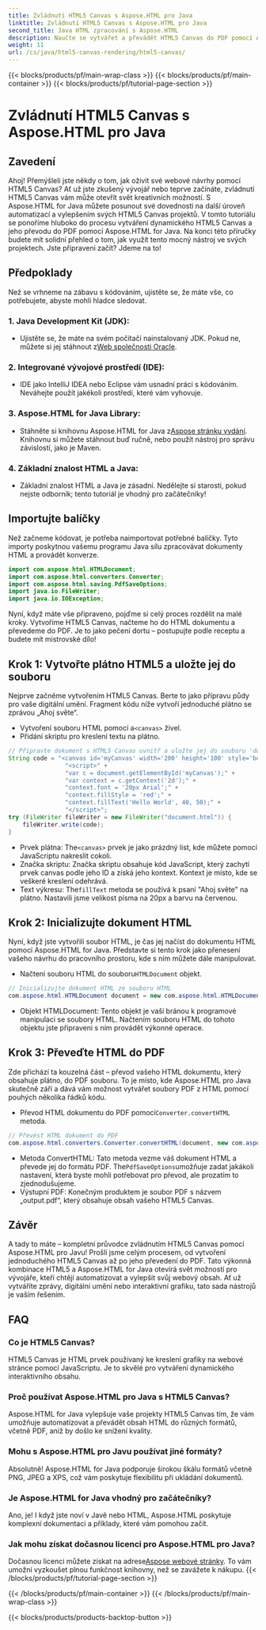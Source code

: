 ```yaml
---
title: Zvládnutí HTML5 Canvas s Aspose.HTML pro Java
linktitle: Zvládnutí HTML5 Canvas s Aspose.HTML pro Java
second_title: Java HTML zpracování s Aspose.HTML
description: Naučte se vytvářet a převádět HTML5 Canvas do PDF pomocí Aspose.HTML for Java. Tato příručka je ideální pro vývojáře, kteří chtějí vylepšit své webové projekty.
weight: 11
url: /cs/java/html5-canvas-rendering/html5-canvas/
---
```


{{< blocks/products/pf/main-wrap-class >}}
{{< blocks/products/pf/main-container >}}
{{< blocks/products/pf/tutorial-page-section >}}

# Zvládnutí HTML5 Canvas s Aspose.HTML pro Java

## Zavedení
Ahoj! Přemýšleli jste někdy o tom, jak oživit své webové návrhy pomocí HTML5 Canvas? Ať už jste zkušený vývojář nebo teprve začínáte, zvládnutí HTML5 Canvas vám může otevřít svět kreativních možností. S Aspose.HTML for Java můžete posunout své dovednosti na další úroveň automatizací a vylepšením svých HTML5 Canvas projektů. V tomto tutoriálu se ponoříme hluboko do procesu vytváření dynamického HTML5 Canvas a jeho převodu do PDF pomocí Aspose.HTML for Java. Na konci této příručky budete mít solidní přehled o tom, jak využít tento mocný nástroj ve svých projektech. Jste připraveni začít? Jdeme na to!
## Předpoklady
Než se vrhneme na zábavu s kódováním, ujistěte se, že máte vše, co potřebujete, abyste mohli hladce sledovat.
### 1. Java Development Kit (JDK):
   -  Ujistěte se, že máte na svém počítači nainstalovaný JDK. Pokud ne, můžete si jej stáhnout z[Web společnosti Oracle](https://www.oracle.com/java/technologies/javase-jdk11-downloads.html).
### 2. Integrované vývojové prostředí (IDE):
   - IDE jako IntelliJ IDEA nebo Eclipse vám usnadní práci s kódováním. Neváhejte použít jakékoli prostředí, které vám vyhovuje.
### 3. Aspose.HTML for Java Library:
   -  Stáhněte si knihovnu Aspose.HTML for Java z[Aspose stránku vydání](https://releases.aspose.com/html/java/). Knihovnu si můžete stáhnout buď ručně, nebo použít nástroj pro správu závislostí, jako je Maven.
### 4. Základní znalost HTML a Java:
   - Základní znalost HTML a Java je zásadní. Nedělejte si starosti, pokud nejste odborník; tento tutoriál je vhodný pro začátečníky!
## Importujte balíčky
Než začneme kódovat, je potřeba naimportovat potřebné balíčky. Tyto importy poskytnou vašemu programu Java sílu zpracovávat dokumenty HTML a provádět konverze.
```java
import com.aspose.html.HTMLDocument;
import com.aspose.html.converters.Converter;
import com.aspose.html.saving.PdfSaveOptions;
import java.io.FileWriter;
import java.io.IOException;
```
Nyní, když máte vše připraveno, pojďme si celý proces rozdělit na malé kroky. Vytvoříme HTML5 Canvas, načteme ho do HTML dokumentu a převedeme do PDF. Je to jako pečení dortu – postupujte podle receptu a budete mít mistrovské dílo!
## Krok 1: Vytvořte plátno HTML5 a uložte jej do souboru
Nejprve začněme vytvořením HTML5 Canvas. Berte to jako přípravu půdy pro vaše digitální umění. Fragment kódu níže vytvoří jednoduché plátno se zprávou „Ahoj světe“.

-  Vytvoření souboru HTML pomocí a`<canvas>` živel.
- Přidání skriptu pro kreslení textu na plátno.
```java
// Připravte dokument s HTML5 Canvas uvnitř a uložte jej do souboru 'document.html'
String code = "<canvas id='myCanvas' width='200' height='100' style='border:1px solid #d3d3d3;'></canvas>" +
				"<script>" +
				"var c = document.getElementById('myCanvas');" +
				"var context = c.getContext('2d');" +
				"context.font = '20px Arial';" +
				"context.fillStyle = 'red';" +
				"context.fillText('Hello World', 40, 50);" +
				"</script>";
try (FileWriter fileWriter = new FileWriter("document.html")) {
    fileWriter.write(code);
}
```

-  Prvek plátna: The`<canvas>` prvek je jako prázdný list, kde můžete pomocí JavaScriptu nakreslit cokoli.
- Značka skriptu: Značka skriptu obsahuje kód JavaScript, který zachytí prvek canvas podle jeho ID a získá jeho kontext. Kontext je místo, kde se veškeré kreslení odehrává.
-  Text výkresu: The`fillText` metoda se používá k psaní "Ahoj světe" na plátno. Nastavili jsme velikost písma na 20px a barvu na červenou.
## Krok 2: Inicializujte dokument HTML
Nyní, když jste vytvořili soubor HTML, je čas jej načíst do dokumentu HTML pomocí Aspose.HTML for Java. Představte si tento krok jako přenesení vašeho návrhu do pracovního prostoru, kde s ním můžete dále manipulovat.

-  Načtení souboru HTML do souboru`HTMLDocument` objekt.
```java
// Inicializujte dokument HTML ze souboru HTML
com.aspose.html.HTMLDocument document = new com.aspose.html.HTMLDocument("document.html");
```

- Objekt HTMLDocument: Tento objekt je vaší bránou k programové manipulaci se soubory HTML. Načtením souboru HTML do tohoto objektu jste připraveni s ním provádět výkonné operace.
## Krok 3: Převeďte HTML do PDF
Zde přichází ta kouzelná část – převod vašeho HTML dokumentu, který obsahuje plátno, do PDF souboru. To je místo, kde Aspose.HTML pro Java skutečně září a dává vám možnost vytvářet soubory PDF z HTML pomocí pouhých několika řádků kódu.

-  Převod HTML dokumentu do PDF pomocí`Converter.convertHTML` metoda.
```java
// Převést HTML dokument do PDF
com.aspose.html.converters.Converter.convertHTML(document, new com.aspose.html.saving.PdfSaveOptions(), "output.pdf");
```

-  Metoda ConvertHTML: Tato metoda vezme váš dokument HTML a převede jej do formátu PDF. The`PdfSaveOptions`umožňuje zadat jakákoli nastavení, která byste mohli potřebovat pro převod, ale prozatím to zjednodušujeme.
- Výstupní PDF: Konečným produktem je soubor PDF s názvem „output.pdf“, který obsahuje obsah vašeho HTML5 Canvas.

## Závěr
A tady to máte – kompletní průvodce zvládnutím HTML5 Canvas pomocí Aspose.HTML pro Javu! Prošli jsme celým procesem, od vytvoření jednoduchého HTML5 Canvas až po jeho převedení do PDF. Tato výkonná kombinace HTML5 a Aspose.HTML for Java otevírá svět možností pro vývojáře, kteří chtějí automatizovat a vylepšit svůj webový obsah. Ať už vytváříte zprávy, digitální umění nebo interaktivní grafiku, tato sada nástrojů je vaším řešením.
## FAQ
### Co je HTML5 Canvas?
HTML5 Canvas je HTML prvek používaný ke kreslení grafiky na webové stránce pomocí JavaScriptu. Je to skvělé pro vytváření dynamického interaktivního obsahu.
### Proč používat Aspose.HTML pro Java s HTML5 Canvas?
Aspose.HTML for Java vylepšuje vaše projekty HTML5 Canvas tím, že vám umožňuje automatizovat a převádět obsah HTML do různých formátů, včetně PDF, aniž by došlo ke snížení kvality.
### Mohu s Aspose.HTML pro Javu používat jiné formáty?
Absolutně! Aspose.HTML for Java podporuje širokou škálu formátů včetně PNG, JPEG a XPS, což vám poskytuje flexibilitu při ukládání dokumentů.
### Je Aspose.HTML for Java vhodný pro začátečníky?
Ano, je! I když jste noví v Javě nebo HTML, Aspose.HTML poskytuje komplexní dokumentaci a příklady, které vám pomohou začít.
### Jak mohu získat dočasnou licenci pro Aspose.HTML pro Java?
 Dočasnou licenci můžete získat na adrese[Aspose webové stránky](https://purchase.aspose.com/temporary-license/). To vám umožní vyzkoušet plnou funkčnost knihovny, než se zavážete k nákupu.
{{< /blocks/products/pf/tutorial-page-section >}}

{{< /blocks/products/pf/main-container >}}
{{< /blocks/products/pf/main-wrap-class >}}

{{< blocks/products/products-backtop-button >}}

